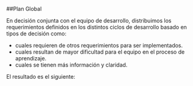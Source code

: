 ##Plan Global

En decisión conjunta con el equipo de desarrollo, distribuimos los requerimientos definidos en los distintos ciclos de desarrollo basado en tipos de decisión como: 

* cuales requieren de otros requerimientos para ser implementados.
* cuales resultan de mayor dificultad para el equipo en el proceso de aprendizaje.
* cuales se tienen más información y claridad.

El resultado es el siguiente:

